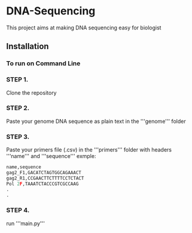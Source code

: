 # DNA-Sequencing

This project aims at making DNA sequencing easy for biologist

## Installation

### To run on Command Line

### STEP 1. 

Clone the repository

### STEP 2. 

Paste your genome DNA sequence as plain text in the '''genome''' folder

### STEP 3. 

Paste your primers file (.csv) in the '''primers''' folder with headers '''name''' and '''sequence'''
exmple:

```python
name,sequence
gag2_F1,GACATCTAGTGGCAGAAACT
gag2_R1,CCGAACTTCTTTTCCTCTACT
Pol 2F,TAAATCTACCCGTCGCCAAG
.
.
```

### STEP 4.
run '''main.py'''
